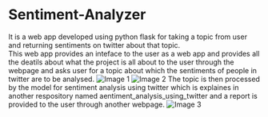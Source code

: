 # Sentiment-Analyzer
It is a web app developed using python flask for taking a topic from user and returning sentiments on twitter about that topic.  
This web app provides an inteface to the user as a web app and provides all the deatils about what the project is all about to the user through the webpage and asks user for a topic about which the sentiments of people in twitter are to be analysed.
![Image 1](static/images/Screenshot(8))
![Image 2](static/images/Screenshot(9))
The topic is then processed by the model for sentiment analysis using twitter which is explaines in another respository named aentiment_analysis_using_twitter and a report is provided to the user through another webpage.
![Image 3](static/images/Screenshot(10))
